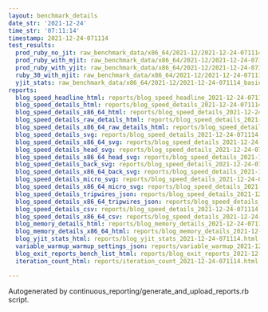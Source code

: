 ```yaml
---
layout: benchmark_details
date_str: '2021-12-24'
time_str: '07:11:14'
timestamp: 2021-12-24-071114
test_results:
  prod_ruby_no_jit: raw_benchmark_data/x86_64/2021-12/2021-12-24-071114_basic_benchmark_prod_ruby_no_jit.json
  prod_ruby_with_mjit: raw_benchmark_data/x86_64/2021-12/2021-12-24-071114_basic_benchmark_prod_ruby_with_mjit.json
  prod_ruby_with_yjit: raw_benchmark_data/x86_64/2021-12/2021-12-24-071114_basic_benchmark_prod_ruby_with_yjit.json
  ruby_30_with_mjit: raw_benchmark_data/x86_64/2021-12/2021-12-24-071114_basic_benchmark_ruby_30_with_mjit.json
  yjit_stats: raw_benchmark_data/x86_64/2021-12/2021-12-24-071114_basic_benchmark_yjit_stats.json
reports:
  blog_speed_headline_html: reports/blog_speed_headline_2021-12-24-071114.html
  blog_speed_details_html: reports/blog_speed_details_2021-12-24-071114.html
  blog_speed_details_x86_64_html: reports/blog_speed_details_2021-12-24-071114.x86_64.html
  blog_speed_details_raw_details_html: reports/blog_speed_details_2021-12-24-071114.raw_details.html
  blog_speed_details_x86_64_raw_details_html: reports/blog_speed_details_2021-12-24-071114.x86_64.raw_details.html
  blog_speed_details_svg: reports/blog_speed_details_2021-12-24-071114.svg
  blog_speed_details_x86_64_svg: reports/blog_speed_details_2021-12-24-071114.x86_64.svg
  blog_speed_details_head_svg: reports/blog_speed_details_2021-12-24-071114.head.svg
  blog_speed_details_x86_64_head_svg: reports/blog_speed_details_2021-12-24-071114.x86_64.head.svg
  blog_speed_details_back_svg: reports/blog_speed_details_2021-12-24-071114.back.svg
  blog_speed_details_x86_64_back_svg: reports/blog_speed_details_2021-12-24-071114.x86_64.back.svg
  blog_speed_details_micro_svg: reports/blog_speed_details_2021-12-24-071114.micro.svg
  blog_speed_details_x86_64_micro_svg: reports/blog_speed_details_2021-12-24-071114.x86_64.micro.svg
  blog_speed_details_tripwires_json: reports/blog_speed_details_2021-12-24-071114.tripwires.json
  blog_speed_details_x86_64_tripwires_json: reports/blog_speed_details_2021-12-24-071114.x86_64.tripwires.json
  blog_speed_details_csv: reports/blog_speed_details_2021-12-24-071114.csv
  blog_speed_details_x86_64_csv: reports/blog_speed_details_2021-12-24-071114.x86_64.csv
  blog_memory_details_html: reports/blog_memory_details_2021-12-24-071114.html
  blog_memory_details_x86_64_html: reports/blog_memory_details_2021-12-24-071114.x86_64.html
  blog_yjit_stats_html: reports/blog_yjit_stats_2021-12-24-071114.html
  variable_warmup_warmup_settings_json: reports/variable_warmup_2021-12-24-071114.warmup_settings.json
  blog_exit_reports_bench_list_html: reports/blog_exit_reports_2021-12-24-071114.bench_list.html
  iteration_count_html: reports/iteration_count_2021-12-24-071114.html

---
```

Autogenerated by continuous_reporting/generate_and_upload_reports.rb script.
